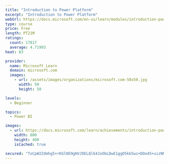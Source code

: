 ```yaml
---
title: "Introduction to Power Platform"
excerpt: "Introduction to Power Platform"
webUrl: https://docs.microsoft.com/en-us/learn/modules/introduction-power-platform/
type: course
price: Free
length: PT21M
ratings:
  count: 17817
  average: 4.71993
heat: 83

provider:
  name: Microsoft Learn
  domain: microsoft.com
  images:
    - url: /assets/images/organizations/microsoft.com-50x50.jpg
      width: 50
      height: 50

levels:
  - Beginner

topics:
  - Power BI

images:
  - url: https://docs.microsoft.com/learn/achievements/introduction-power-platform-social.png
    width: 800
    height: 400
    isCached: true

secured: "ToCpW2Zdmhg5+rKGl0E9gHVJDELQl64JxObLDwE1ggO5kb5wz+DOo45+uizNNYFryxJack3Q42MCTh0chz8/VvIK/uvkG7j1Bcey8b5C0dWdjyF3QYXVyydc20XZWVlyL4DcpYwDdpZvQ2vJ+PgjrpmdRg63A0GHZe6FOqZiZBW/edX3vv/mQH7yHGI2pO4FKhWTOXINMF0XuotxDXjCd3vPbvq6OzfVrQzHDDof+g/VxdHW4e/XJ4DTg48LWNe7+EcJ9Ef8kzrhoMUYQbtWIYn/3hmCpyVea2Gsge88mTkH89ZVzskJmGEWeUi4GmAqxRIsAyGjLl2kPuW6lOfL0q6rJ1x3Fkg4Ty0OlHXIWhikd9pXclzDoINxVuMa7wQpOAE1GRFVsjLXALp4YgQK78QxowRBWDkeBH3fP35uKdWpk3MLi3M2KeXbclZDEvfx;ahks2cOG/JXwwN9cMbZmVw=="
---
```


